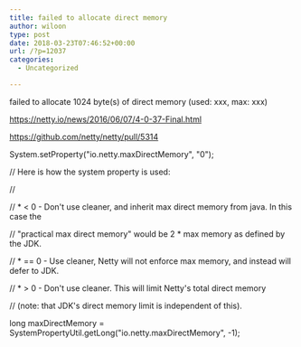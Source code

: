 ```yaml
---
title: failed to allocate direct memory
author: wiloon
type: post
date: 2018-03-23T07:46:52+00:00
url: /?p=12037
categories:
  - Uncategorized

---
```

failed to allocate 1024 byte(s) of direct memory (used: xxx, max: xxx)

https://netty.io/news/2016/06/07/4-0-37-Final.html
  
https://github.com/netty/netty/pull/5314

System.setProperty("io.netty.maxDirectMemory", "0");

// Here is how the system property is used:
          
//
          
// * < 0 - Don't use cleaner, and inherit max direct memory from java. In this case the
          
// "practical max direct memory" would be 2 * max memory as defined by the JDK.
          
// * == 0 - Use cleaner, Netty will not enforce max memory, and instead will defer to JDK.
          
// * > 0 - Don't use cleaner. This will limit Netty's total direct memory
          
// (note: that JDK's direct memory limit is independent of this).
          
long maxDirectMemory = SystemPropertyUtil.getLong("io.netty.maxDirectMemory", -1);